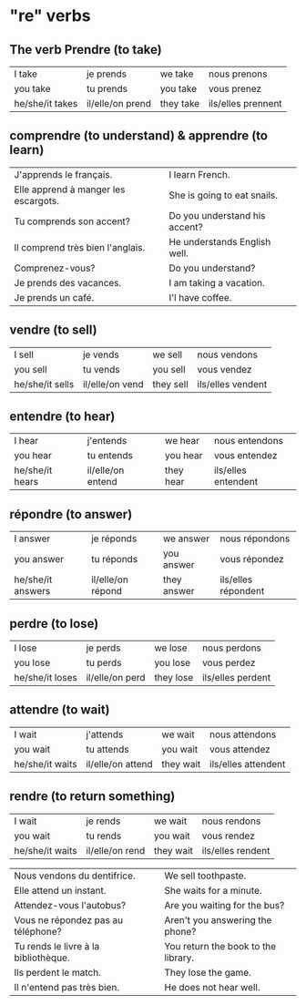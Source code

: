 # "re" verbs

## The verb Prendre (to take)

|                 |                  |           |                    |
|-----------------|------------------|-----------|--------------------|
| I take          | je prends        | we take   | nous prenons       |
| you take        | tu prends        | you take  | vous prenez        |
| he/she/it takes | il/elle/on prend | they take | ils/elles prennent |

## comprendre (to understand) & apprendre (to learn)

|                                      |                               |
|--------------------------------------|-------------------------------|
| J'apprends le français.              | I learn French.               |
| Elle apprend à manger les escargots. | She is going to eat snails.   |
| Tu comprends son accent?             | Do you understand his accent? |
| Il comprend très bien l'anglais.     | He understands English well.  |
| Comprenez-vous?                      | Do you understand?            |
| Je prends des vacances.              | I am taking a vacation.       |
| Je prends un café.                   | I'l have coffee.              |

## vendre (to sell)

|                 |                 |           |                   |
|-----------------|-----------------|-----------|-------------------|
| I sell          | je vends        | we sell   | nous vendons      |
| you sell        | tu vends        | you sell  | vous vendez       |
| he/she/it sells | il/elle/on vend | they sell | ils/elles vendent |

## entendre (to hear)

|                 |                   |           |                     |
|-----------------|-------------------|-----------|---------------------|
| I hear          | j'entends         | we hear   | nous entendons      |
| you hear        | tu entends        | you hear  | vous entendez       |
| he/she/it hears | il/elle/on entend | they hear | ils/elles entendent |

## répondre (to answer)

|                   |                   |             |                     |
|-------------------|-------------------|-------------|---------------------|
| I answer          | je réponds        | we answer   | nous répondons      |
| you answer        | tu réponds        | you answer  | vous répondez       |
| he/she/it answers | il/elle/on répond | they answer | ils/elles répondent |

## perdre (to lose)

|                 |                 |           |                   |
|-----------------|-----------------|-----------|-------------------|
| I lose          | je perds        | we lose   | nous perdons      |
| you lose        | tu perds        | you lose  | vous perdez       |
| he/she/it loses | il/elle/on perd | they lose | ils/elles perdent |

## attendre (to wait)

|                 |                   |           |                     |
|-----------------|-------------------|-----------|---------------------|
| I wait          | j'attends         | we wait   | nous attendons      |
| you wait        | tu attends        | you wait  | vous attendez       |
| he/she/it waits | il/elle/on attend | they wait | ils/elles attendent |

## rendre (to return something)

|                 |                 |           |                   |
|-----------------|-----------------|-----------|-------------------|
| I wait          | je rends        | we wait   | nous rendons      |
| you wait        | tu rends        | you wait  | vous rendez       |
| he/she/it waits | il/elle/on rend | they wait | ils/elles rendent |

|                                      |                                     |
|--------------------------------------|-------------------------------------|
| Nous vendons du dentifrice.          | We sell toothpaste.                 |
| Elle attend un instant.              | She waits for a minute.             |
| Attendez-vous l'autobus?             | Are you waiting for the bus?        |
| Vous ne répondez pas au téléphone?   | Aren't you answering the phone?     |
| Tu rends le livre à la bibliothèque. | You return the book to the library. |
| Ils perdent le match.                | They lose the game.                 |
| Il n'entend pas très bien.           | He does not hear well.              |
